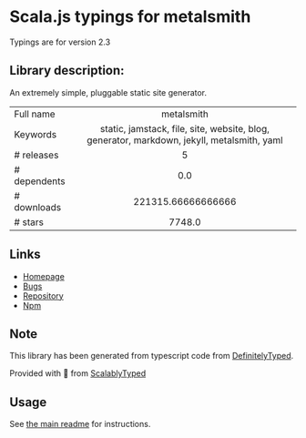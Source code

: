 
# Scala.js typings for metalsmith

Typings are for version 2.3

## Library description:
An extremely simple, pluggable static site generator.

|                    |                 |
| ------------------ | :-------------: |
| Full name          | metalsmith |
| Keywords           | static, jamstack, file, site, website, blog, generator, markdown, jekyll, metalsmith, yaml |
| # releases         | 5 |
| # dependents       | 0.0 |
| # downloads        | 221315.66666666666 |
| # stars            | 7748.0 |

## Links
- [Homepage](https://metalsmith.io)
- [Bugs](https://github.com/metalsmith/metalsmith/issues)
- [Repository](https://github.com/metalsmith/metalsmith)
- [Npm](https://www.npmjs.com/package/metalsmith)
    


## Note
This library has been generated from typescript code from [DefinitelyTyped](https://definitelytyped.org).

Provided with :purple_heart: from [ScalablyTyped](https://github.com/oyvindberg/ScalablyTyped)

## Usage
See [the main readme](../../readme.md) for instructions.


